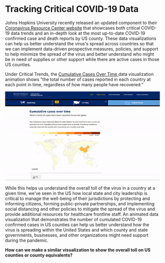 # Tracking Critical COVID-19 Data

Johns Hopkins University recently released an updated component to their [Coronavirus Resource Center website](https://coronavirus.jhu.edu/data) that showcases both critical COVID-19 data trends and an in-depth look at the most up-to-date COVID-19 confirmed case and death reports by US county. These data visualizations can help us better understand the virus's spread across countries so that we can implement data-driven prospective measures, policies, and support to help minimize the spread of the virus and better understand who might be in need of supplies or other support while there are active cases in those US counties. 

Under Critical Trends, the [Cumulative Cases Over Time ](https://coronavirus.jhu.edu/data/animated-world-map)data visualization animation shows "the total number of cases reported in each country at each point in time, regardless of how many people have recovered:"

![](.gitbook/assets/jhu-covid19-global-animation.gif)

While this helps us understand the overall toll of the virus in a country at a given time, we've seen in the US how local state and city leadership is critical to  manage the well-being of their jurisdictions by protecting and informing citizens, forming public-private partnerships, and implementing social distancing and other policies to mitigate the spread of the virus and provide additional resources for healthcare frontline staff. An animated data visualization that demonstrates the number of cumulated COVID-19 confirmed cases in US counties can help us better understand how the virus is spreading within the United States and which county and state governments, businesses, and other organizations might need support during the pandemic.

 **How can we make a similar visualization to show the overall toll on US counties or county equivalents?**


